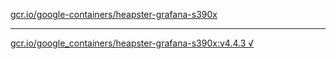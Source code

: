 [gcr.io/google-containers/heapster-grafana-s390x](https://hub.docker.com/r/sqeven/heapster-grafana-s390x/tags/) 

----
[gcr.io/google_containers/heapster-grafana-s390x:v4.4.3 √](https://hub.docker.com/r/sqeven/heapster-grafana-s390x/tags/)


